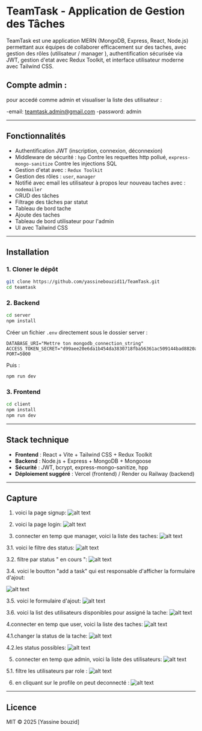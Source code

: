 # TeamTask - Application de Gestion des Tâches

TeamTask est une application MERN (MongoDB, Express, React, Node.js) permettant aux équipes de collaborer efficacement sur des taches, avec gestion des rôles (utilisateur / manager ), authentification sécurisée via JWT, gestion d'etat avec Redux Toolkit, et interface utilisateur moderne avec Tailwind CSS.

## Compte admin :

pour accedé comme admin et visualiser la liste des utilisateur :

-email: teamtask.admin@gmail.com
-password: admin

---

## Fonctionnalités

- Authentification JWT (inscription, connexion, déconnexion)
- Middleware de sécurité :
  `hpp` Contre les requettes http pollué,
  `express-mongo-sanitize` Contre les injections SQL
- Gestion d'etat avec : `Redux Toolkit`
- Gestion des rôles : `user`, `manager`
- Notifié avec email les utilisateur à propos leur nouveau taches avec : `nodemailer`
- CRUD des tâches
- Filtrage des tâches par statut
- Tableau de bord tache
- Ajoute des taches
- Tableau de bord utilisateur pour l'admin
- UI avec Tailwind CSS

---

## Installation

### 1. Cloner le dépôt

```bash
git clone https://github.com/yassinebouzid11/TeamTask.git
cd teamtask
```

### 2. Backend

```bash
cd server
npm install
```

Créer un fichier `.env` directement sous le dossier server :

```
DATABASE_URI="Mettre ton mongodb_connection_string"
ACCESS_TOKEN_SECRET="d99aee20e6da1b454da3830718fba56361ac509144bad8820a8a6e648945dad9"
PORT=5000
```

Puis :

```bash
npm run dev
```

### 3. Frontend

```bash
cd client
npm install
npm run dev
```

---

## Stack technique

- **Frontend** : React + Vite + Tailwind CSS + Redux Toolkit
- **Backend** : Node.js + Express + MongoDB + Mongoose
- **Sécurité** : JWT, bcrypt, express-mongo-sanitize, hpp
- **Déploiement suggéré** : Vercel (frontend) / Render ou Railway (backend)

---

## Capture

1. voici la page signup:
   ![alt text](client/public/singup.png)

2. voici la page login:
   ![alt text](client/public/login.png)

3. connecter en temp que manager, voici la liste des taches:
   ![alt text](client/public/manager.png)

3.1. voici le filtre des status:
![alt text](client/public/show-filter.png)

3.2. filtre par status " en cours ":
![alt text](client/public/filtrer.png)

3.4. voici le boutton "add a task" qui est responsable d'afficher la formulaire d'ajout:

![alt text](client/public/click-add.png)

3.5. voici le formulaire d'ajout:
![alt text](client/public/add-new-task.png)

3.6. voici la list des utilisateurs disponibles pour assigné la tache:
![alt text](client/public/add-list-user.png)

4.connecter en temp que user, voici la liste des taches:
![alt text](client/public/user_account.png)

4.1.changer la status de la tache:
![alt text](client/public/changer-status.png)

4.2.les status possibles:
![alt text](client/public/list-status.png)

5. connecter en temp que admin, voici la liste des utilisateurs:
   ![alt text](client/public/admin.png)

5.1. filtre les utilisateurs par role :
![alt text](client/public/filter-admin.png)

6. en cliquant sur le profile on peut deconnecté :
   ![alt text](client/public/logout.png)

---

## Licence

MIT © 2025 [Yassine bouzid]
